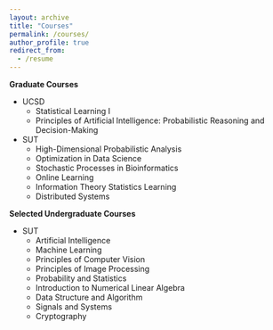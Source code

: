 ```yaml
---
layout: archive
title: "Courses"
permalink: /courses/
author_profile: true
redirect_from:
  - /resume
---
```


**Graduate Courses**
- UCSD
  - Statistical Learning I
  - Principles of Artificial Intelligence: Probabilistic Reasoning and Decision-Making
- SUT
  - High-Dimensional Probabilistic Analysis
  - Optimization in Data Science
  - Stochastic Processes in Bioinformatics
  - Online Learning
  - Information Theory Statistics Learning
  - Distributed Systems

**Selected Undergraduate Courses**
- SUT
  - Artificial Intelligence
  - Machine Learning
  - Principles of Computer Vision
  - Principles of Image Processing
  - Probability and Statistics
  - Introduction to Numerical Linear Algebra
  - Data Structure and Algorithm
  - Signals and Systems
  - Cryptography

